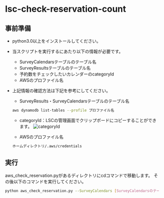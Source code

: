 # lsc-check-reservation-count

## 事前準備

* python3.0以上をインストールしてください。
* 当スクリプトを実行するにあたり以下の情報が必要です。
    * SurveyCalendarsテーブルのテーブル名
    * SurveyResultsテーブルのテーブル名
    * 予約数をチェックしたいカレンダーのcategoryId
    * AWSのプロファイル名
* 上記情報の確認方法は下記を参考にしてください。
    * SurveyResults・SurveyCalendarsテーブルのテーブル名
    ```sh
    aws dynamodb list-tables --profile プロファイル名
    ```

    * categoryId：LSCの管理画面でクリップボードにコピーすることができます。
    ![categoryId](https://user-images.githubusercontent.com/63500101/124404198-d38b5200-dd74-11eb-8181-a07fbbb9156b.png)

    * AWSのプロファイル名
    ```sh
    ホームディレクトリ/.aws/credentials
    ```

## 実行

aws_check_reservation.pyがあるディレクトリにcdコマンドで移動します。
その後以下のコマンドを実行してください。

```sh
python aws_check_reservation.py --SurveyCalendars [SurveyCalendarsのテーブル名] --SurveyResults [SurveyResultsのテーブル名] --categoryId [categoryId] --profile [AWSのprofile名]
```